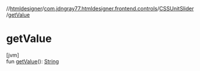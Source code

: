 //[htmldesigner](../../../index.md)/[com.jdngray77.htmldesigner.frontend.controls](../index.md)/[CSSUnitSlider](index.md)/[getValue](get-value.md)

# getValue

[jvm]\
fun [getValue](get-value.md)(): [String](https://kotlinlang.org/api/latest/jvm/stdlib/kotlin/-string/index.html)
